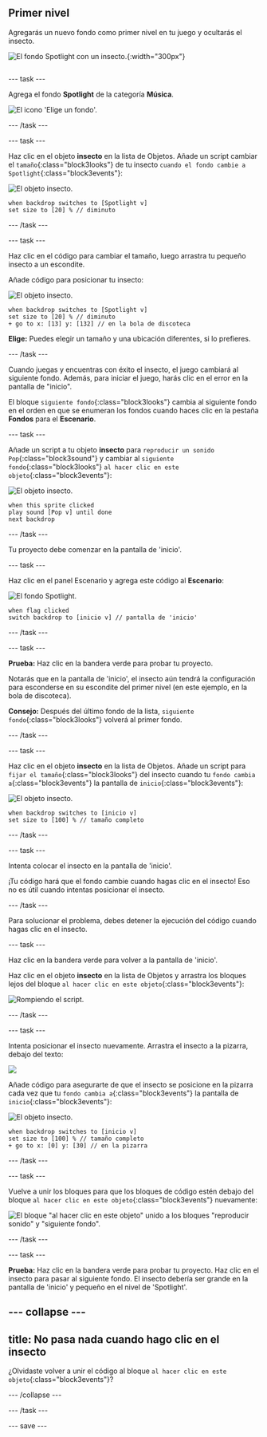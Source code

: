## Primer nivel

<div style="display: flex; flex-wrap: wrap">
<div style="flex-basis: 200px; flex-grow: 1; margin-right: 15px;">
Agregarás un nuevo fondo como primer nivel en tu juego y ocultarás el insecto.
</div>
<div>

![El fondo Spotlight con un insecto.](images/first-level.png){:width="300px"}

</div>
</div>

--- task ---

Agrega el fondo **Spotlight** de la categoría **Música**.

![El icono 'Elige un fondo'.](images/backdrop-button.png)

--- /task ---

--- task ---

Haz clic en el objeto **insecto** en la lista de Objetos. Añade un script cambiar el `tamaño`{:class="block3looks"} de tu insecto `cuando el fondo cambie a Spotlight`{:class="block3events"}:

![El objeto insecto.](images/bug-sprite.png)

```blocks3
when backdrop switches to [Spotlight v]
set size to [20] % // diminuto
```

--- /task ---

--- task ---

Haz clic en el código para cambiar el tamaño, luego arrastra tu pequeño insecto a un escondite.

Añade código para posicionar tu insecto:

![El objeto insecto.](images/bug-sprite.png)

```blocks3
when backdrop switches to [Spotlight v]
set size to [20] % // diminuto
+ go to x: [13] y: [132] // en la bola de discoteca
```

**Elige:** Puedes elegir un tamaño y una ubicación diferentes, si lo prefieres.

--- /task ---

Cuando juegas y encuentras con éxito el insecto, el juego cambiará al siguiente fondo. Además, para iniciar el juego, harás clic en el error en la pantalla de "inicio".

El bloque `siguiente fondo`{:class="block3looks"} cambia al siguiente fondo en el orden en que se enumeran los fondos cuando haces clic en la pestaña **Fondos** para el **Escenario**.

--- task ---

Añade un script a tu objeto **insecto** para `reproducir un sonido Pop`{:class="block3sound"} y cambiar al `siguiente fondo`{:class="block3looks"} `al hacer clic en este objeto`{:class="block3events"}:

![El objeto insecto.](images/bug-sprite.png)

```blocks3
when this sprite clicked
play sound [Pop v] until done
next backdrop
```

--- /task ---

Tu proyecto debe comenzar en la pantalla de 'inicio'.

--- task ---

Haz clic en el panel Escenario y agrega este código al **Escenario**:

![El fondo Spotlight.](images/stage-image.png)

```blocks3
when flag clicked
switch backdrop to [inicio v] // pantalla de 'inicio'
```

--- /task ---

--- task ---

**Prueba:** Haz clic en la bandera verde para probar tu proyecto.

Notarás que en la pantalla de 'inicio', el insecto aún tendrá la configuración para esconderse en su escondite del primer nivel (en este ejemplo, en la bola de discoteca).

**Consejo:** Después del último fondo de la lista, `siguiente fondo`{:class="block3looks"} volverá al primer fondo.

--- /task ---

--- task ---

Haz clic en el objeto **insecto** en la lista de Objetos. Añade un script para `fijar el tamaño`{:class="block3looks"} del insecto cuando tu `fondo cambia a`{:class="block3events"} la pantalla de `inicio`{:class="block3events"}:

![El objeto insecto.](images/bug-sprite.png)

```blocks3
when backdrop switches to [inicio v]
set size to [100] % // tamaño completo
```

--- /task ---

--- task ---

Intenta colocar el insecto en la pantalla de 'inicio'.

¡Tu código hará que el fondo cambie cuando hagas clic en el insecto! Eso no es útil cuando intentas posicionar el insecto.

--- /task ---

Para solucionar el problema, debes detener la ejecución del código cuando hagas clic en el insecto.

--- task ---

Haz clic en la bandera verde para volver a la pantalla de 'inicio'.

Haz clic en el objeto **insecto** en la lista de Objetos y arrastra los bloques lejos del bloque `al hacer clic en este objeto`{:class="block3events"}:

![Rompiendo el script.](images/breaking-script.png)

--- /task ---

--- task ---

Intenta posicionar el insecto nuevamente. Arrastra el insecto a la pizarra, debajo del texto:

![](images/bug-chalkboard.png)

Añade código para asegurarte de que el insecto se posicione en la pizarra cada vez que tu `fondo cambia a`{:class="block3events"} la pantalla de `inicio`{:class="block3events"}:

![El objeto insecto.](images/bug-sprite.png)

```blocks3
when backdrop switches to [inicio v]
set size to [100] % // tamaño completo
+ go to x: [0] y: [30] // en la pizarra
```

--- /task ---

--- task ---

Vuelve a unir los bloques para que los bloques de código estén debajo del bloque `al hacer clic en este objeto`{:class="block3events"} nuevamente:

![El bloque "al hacer clic en este objeto" unido a los bloques "reproducir sonido" y "siguiente fondo".](images/fixed-script.png)

--- /task ---

--- task ---

**Prueba:** Haz clic en la bandera verde para probar tu proyecto. Haz clic en el insecto para pasar al siguiente fondo. El insecto debería ser grande en la pantalla de 'inicio' y pequeño en el nivel de 'Spotlight'.

--- collapse ---
---
title: No pasa nada cuando hago clic en el insecto
---

¿Olvidaste volver a unir el código al bloque `al hacer clic en este objeto`{:class="block3events"}?

--- /collapse ---

--- /task ---

--- save ---
